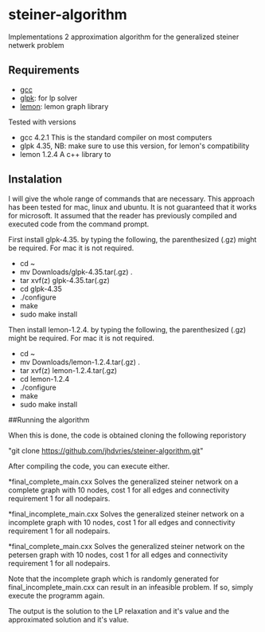 steiner-algorithm
=================

Implementations 2 approximation algorithm for the generalized steiner netwerk problem

## Requirements

* [gcc](http://gcc.gnu.org)
* [glpk](http://ftp.gnu.org/gnu/glpk/): for lp solver
* [lemon](http://lemon.cs.elte.hu/trac/lemon/wiki/Downloads): lemon graph library

Tested with versions 

* gcc 4.2.1    This is the standard compiler on most computers
* glpk 4.35,   NB: make sure to use this version, for lemon's compatibility
* lemon 1.2.4  A c++ library to 

## Instalation
I will give the whole range of commands that are necessary. This approach has been tested for mac, linux and ubuntu. It is not guaranteed that it works for microsoft. It assumed that the reader has previously compiled and executed code from the command prompt.

First install glpk-4.35. by typing the following, the parenthesized (.gz) might be required. For mac it is not required.

* cd ~
* mv Downloads/glpk-4.35.tar(.gz) .
* tar xvf(z) glpk-4.35.tar(.gz)
* cd glpk-4.35
* ./configure
* make
* sudo make install 

Then install lemon-1.2.4. by typing the following, the parenthesized (.gz) might be required. For mac it is not required.

* cd ~
* mv Downloads/lemon-1.2.4.tar(.gz) .
* tar xvf(z) lemon-1.2.4.tar(.gz)
* cd lemon-1.2.4
* ./configure
* make
* sudo make install 

##Running the algorithm

When this is done, the code is obtained cloning the following reporistory

"git clone https://github.com/jhdvries/steiner-algorithm.git"

After compiling the code, you can execute either.

*final_complete_main.cxx    Solves the generalized steiner network on a complete graph with 10 nodes, cost 1 for all edges and connectivity requirement 1 for all nodepairs. 

*final_incomplete_main.cxx    Solves the generalized steiner network on a incomplete graph with 10 nodes, cost 1 for all edges and connectivity requirement 1 for all nodepairs.

*final_complete_main.cxx    Solves the generalized steiner network on the petersen graph with 10 nodes, cost 1 for all edges and connectivity requirement 1 for all nodepairs.

Note that the incomplete graph which is randomly generated for final_incomplete_main.cxx can result in an infeasible problem. If so, simply execute the programm again. 

The output is the solution to the LP relaxation and it's value and the approximated solution and it's value. 
